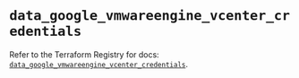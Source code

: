 # `data_google_vmwareengine_vcenter_credentials`

Refer to the Terraform Registry for docs: [`data_google_vmwareengine_vcenter_credentials`](https://registry.terraform.io/providers/hashicorp/google-beta/6.8.0/docs/data-sources/google_vmwareengine_vcenter_credentials).
